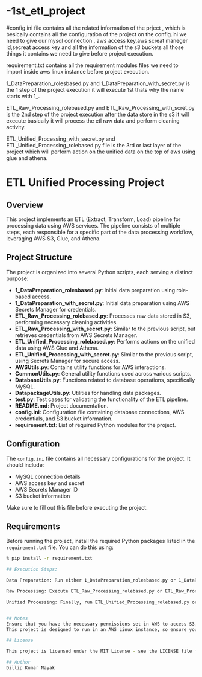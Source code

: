 # -1st_etl_project
#config.ini file contains all the related information of the prject , which is besically contains all the configuration of the project on the config.ini we need to give our mysql connection , aws access key,aws screat maneger id,secreat access key and all the information of the s3 buckets all those things it contains we need to give before project execution.


requirement.txt contains all the requirement modules files we need to import inside aws linux instance before project execution.


1_DataPreparation_rolesbased.py and 1_DataPreparation_with_secret.py is the 1 step of the project execution it will execute 1st thats why the name starts with 1_.


ETL_Raw_Processing_rolebased.py and ETL_Raw_Processing_with_scret.py is the 2nd step of the project execution after the data store in the s3 it will execute basically it will process the etl raw data and perform cleaning activity.


ETL_Unified_Processing_with_secret.py and ETL_Unified_Processing_rolebased.py file is the 3rd or last layer of the project which will perform action on the unified data on the top of aws using glue and athena.
# ETL Unified Processing Project

## Overview

This project implements an ETL (Extract, Transform, Load) pipeline for processing data using AWS services. The pipeline consists of multiple steps, each responsible for a specific part of the data processing workflow, leveraging AWS S3, Glue, and Athena.

## Project Structure

The project is organized into several Python scripts, each serving a distinct purpose:

- **1_DataPreparation_rolesbased.py**: Initial data preparation using role-based access.
- **1_DataPreparation_with_secret.py**: Initial data preparation using AWS Secrets Manager for credentials.
- **ETL_Raw_Processing_rolebased.py**: Processes raw data stored in S3, performing necessary cleaning activities.
- **ETL_Raw_Processing_with_secret.py**: Similar to the previous script, but retrieves credentials from AWS Secrets Manager.
- **ETL_Unified_Processing_rolebased.py**: Performs actions on the unified data using AWS Glue and Athena.
- **ETL_Unified_Processing_with_secret.py**: Similar to the previous script, using Secrets Manager for secure access.
- **AWSUtils.py**: Contains utility functions for AWS interactions.
- **CommonUtils.py**: General utility functions used across various scripts.
- **DatabaseUtils.py**: Functions related to database operations, specifically MySQL.
- **DatapackageUtils.py**: Utilities for handling data packages.
- **test.py**: Test cases for validating the functionality of the ETL pipeline.
- **README.md**: Project documentation.
- **config.ini**: Configuration file containing database connections, AWS credentials, and S3 bucket information.
- **requirement.txt**: List of required Python modules for the project.

## Configuration

The `config.ini` file contains all necessary configurations for the project. It should include:

- MySQL connection details
- AWS access key and secret
- AWS Secrets Manager ID
- S3 bucket information

Make sure to fill out this file before executing the project.

## Requirements

Before running the project, install the required Python packages listed in the `requirement.txt` file. You can do this using:

```bash
% pip install -r requirement.txt

## Execution Steps:

Data Preparation: Run either 1_DataPreparation_rolesbased.py or 1_DataPreparation_with_secret.py to prepare the data for further processing.

Raw Processing: Execute ETL_Raw_Processing_rolebased.py or ETL_Raw_Processing_with_secret.py to process and clean the raw data stored in S3.

Unified Processing: Finally, run ETL_Unified_Processing_rolebased.py or ETL_Unified_Processing_with_secret.py to perform operations on the unified dataset using AWS Glue and Athena.


## Notes
Ensure that you have the necessary permissions set in AWS to access S3, Glue, and Athena services.
This project is designed to run in an AWS Linux instance, so ensure your environment is correctly configured.

## License

This project is licensed under the MIT License - see the LICENSE file for details.

## Author
Dillip Kumar Nayak
